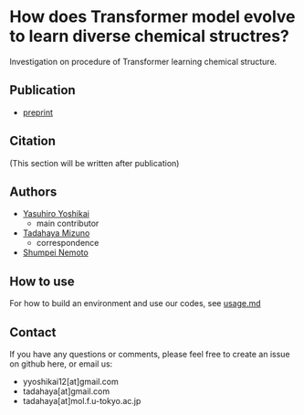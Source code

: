 # How does Transformer model evolve to learn diverse chemical structres?
Investigation on procedure of Transformer learning chemical structure. 

## Publication
- [preprint](https://arxiv.org/pdf/2303.11593)

## Citation
(This section will be written after publication)

## Authors
- [Yasuhiro Yoshikai](https://github.com/yyoshikai)  
    - main contributor  
- [Tadahaya Mizuno](https://github.com/tadahayamiz)  
    - correspondence  
- [Shumpei Nemoto](https://github.com/Nemoto-S)

## How to use
For how to build an environment and use our codes, see [usage.md](usage.md)

## Contact
If you have any questions or comments, please feel free to create an issue on github here, or email us:  
- yyoshikai12[at]gmail.com
- tadahaya[at]gmail.com  
- tadahaya[at]mol.f.u-tokyo.ac.jp  